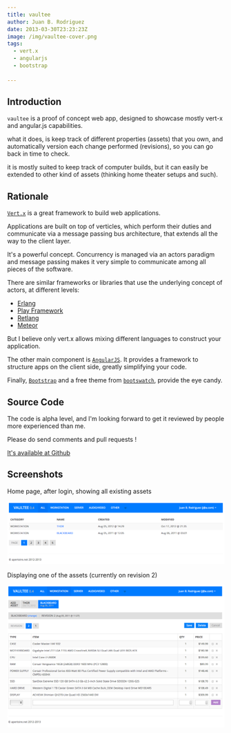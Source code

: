```yaml
---
title: vaultee
author: Juan B. Rodriguez
date: 2013-03-30T23:23:23Z
image: /img/vaultee-cover.png
tags:
  - vert.x
  - angularjs
  - bootstrap

---
```


## Introduction

`vaultee` is a proof of concept web app, designed to showcase mostly vert-x and angular.js capabilities.

what it does, is keep track of different properties (assets) that you own, and automatically version each change performed (revisions), so you can go back in time to check.

it is mostly suited to keep track of computer builds, but it can easily be extended to other kind of assets (thinking home theater setups and such).


## Rationale

[`Vert.x`](http://vertx.io) is a great framework to build web applications.

Applications are built on top of verticles, which perform their duties and communicate via a message passing bus architecture, that extends all the way to the client layer.

It's a powerful concept. Concurrency is managed via an actors paradigm and message passing makes it very simple to communicate among all pieces of the software.

There are similar frameworks or libraries that use the underlying concept of actors, at different levels:

- [Erlang](http://www.erlang.org/)
- [Play Framework](http://www.playframework.com/)
- [Retlang](http://code.google.com/p/retlang/)
- [Meteor](http://www.meteor.com/)

But I believe only vert.x allows mixing different languages to construct your application.

The other main component is [`AngularJS`](http://www.angularjs.org/). It provides a framework to structure apps on the client side, greatly simplifying your code.

Finally, [`Bootstrap`](http://twitter.github.com/bootstrap/) and a free theme from [`bootswatch`](http://bootswatch.com/), provide the eye candy.


## Source Code

The code is alpha level, and I'm looking forward to get it reviewed by people more experienced than me.

Please do send comments and pull requests !

[It's available at Github](http://github.com/apertoire/vaultee)


## Screenshots

Home page, after login, showing all existing assets

![homepage listing all assets](/img/all.png)

Displaying one of the assets (currently on revision 2)

![display one asset](/img/assetview.png)
